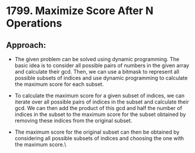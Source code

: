 # 1799. Maximize Score After N Operations

## Approach:
 - The given problem can be solved using dynamic programming. The basic idea is to consider all possible pairs of numbers in the given array and calculate their gcd. Then, we can use a bitmask to represent all possible subsets of indices and use dynamic programming to calculate the maximum score for each subset.

 - To calculate the maximum score for a given subset of indices, we can iterate over all possible pairs of indices in the subset and calculate their gcd. We can then add the product of this gcd and half the number of indices in the subset to the maximum score for the subset obtained by removing these indices from the original subset.

 - The maximum score for the original subset can then be obtained by considering all possible subsets of indices and choosing the one with the maximum score.\

```
